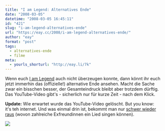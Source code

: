 ```yaml
---
title: "I am Legend: Alternatives Ende"
date: "2008-03-05"
datetime: "2008-03-05 16:45:11"
id: "421"
slug: "i-am-legend-alternatives-ende"
url: "https://eay.cc/2008/i-am-legend-alternatives-ende/"
author: "eay"
format: "post"
tags:
  - alternatives-ende
  - filme
meta:
  - yourls_shorturl: "http://eay.li/7k"
---
```


Wenn euch [I am Legend](//eay.cc/2008/ich-bin-legende/) auch nicht überzeugen konnte, dann könnt ihr euch jetzt immerhin das (offizielle!) alternative Ende ansehen. Macht die Sache zwar ein bisschen besser, der Gesamteindruck bleibt aber trotzdem dürftig. Das YouTube-Video gibt's - sicherlich nur für kurze Zeit - nach dem Klick.

**Update:** Wie erwartet wurde das YouTube-Video gelöscht. But you know: it's teh internet. Und was einmal drin ist, bekommt man nur [schwer wieder raus](http://www.firstshowing.net/2008/03/05/must-watch-i-am-legends-original-ending-this-is-amazing/) (wovon zahlreiche Exfreundinnen ein Lied singen können).

[![](/uploads/2008/amazon_iamlegend.gif)](http://www.amazon.de/exec/obidos/ASIN/B0015L4WBQ/eayznet-21)
